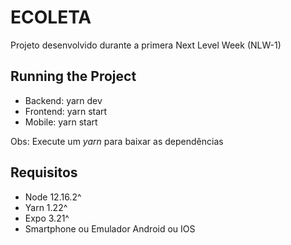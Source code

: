 # ECOLETA

Projeto desenvolvido durante a primera Next Level Week (NLW-1)

## Running the Project

 - Backend: yarn dev
 - Frontend: yarn start
 - Mobile: yarn start

Obs: Execute um *yarn* para baixar as dependências 

## Requisitos

 - Node 12.16.2^
 - Yarn 1.22^
 - Expo 3.21^
 - Smartphone ou Emulador Android ou IOS


